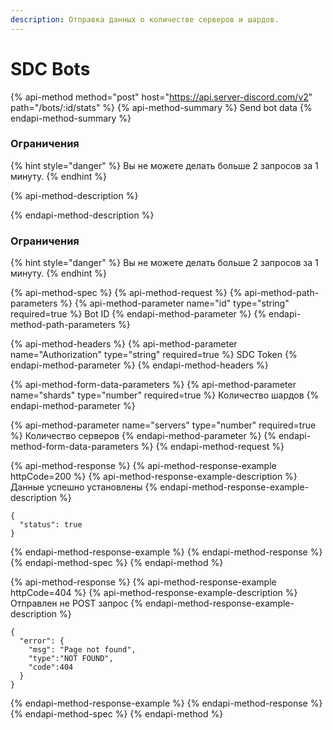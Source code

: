 ```yaml
---
description: Отправка данных о количестве серверов и шардов.
---
```


# SDC Bots

{% api-method method="post" host="https://api.server-discord.com/v2" path="/bots/:id/stats" %}
{% api-method-summary %}
Send bot data
{% endapi-method-summary %}

### Ограничения

{% hint style="danger" %}
Вы не можете делать больше 2 запросов за 1 минуту.
{% endhint %}

{% api-method-description %}

{% endapi-method-description %}

### Ограничения

{% hint style="danger" %}
Вы не можете делать больше 2 запросов за 1 минуту.
{% endhint %}

{% api-method-spec %}
{% api-method-request %}
{% api-method-path-parameters %}
{% api-method-parameter name="id" type="string" required=true %}
Bot ID
{% endapi-method-parameter %}
{% endapi-method-path-parameters %}

{% api-method-headers %}
{% api-method-parameter name="Authorization" type="string" required=true %}
SDC Token
{% endapi-method-parameter %}
{% endapi-method-headers %}

{% api-method-form-data-parameters %}
{% api-method-parameter name="shards" type="number" required=true %}
Количество шардов
{% endapi-method-parameter %}

{% api-method-parameter name="servers" type="number" required=true %}
Количество серверов
{% endapi-method-parameter %}
{% endapi-method-form-data-parameters %}
{% endapi-method-request %}

{% api-method-response %}
{% api-method-response-example httpCode=200 %}
{% api-method-response-example-description %}
Данные успешно установлены
{% endapi-method-response-example-description %}

```
{
  "status": true
}
```
{% endapi-method-response-example %}
{% endapi-method-response %}
{% endapi-method-spec %}
{% endapi-method %}

{% api-method-response %}
{% api-method-response-example httpCode=404 %}
{% api-method-response-example-description %}
Отправлен не POST запрос
{% endapi-method-response-example-description %}

```
{
  "error": {
    "msg": "Page not found",
    "type":"NOT FOUND",
    "code":404
  }
}
```
{% endapi-method-response-example %}
{% endapi-method-response %}
{% endapi-method-spec %}
{% endapi-method %}                                                                                                 
